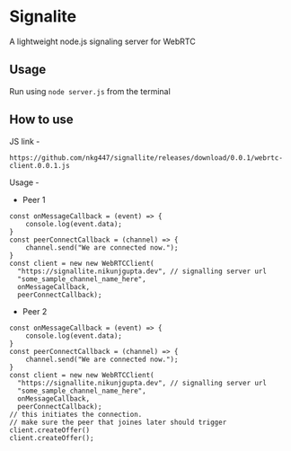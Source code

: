 # Signalite
A lightweight node.js signaling server for WebRTC

## Usage
Run using ```node server.js``` from the terminal

## How to use
JS link - 
```
https://github.com/nkg447/signallite/releases/download/0.0.1/webrtc-client.0.0.1.js
```

Usage - 
* Peer 1 
```
const onMessageCallback = (event) => {
    console.log(event.data);
}
const peerConnectCallback = (channel) => {
    channel.send("We are connected now.");
}
const client = new new WebRTCClient(
  "https://signallite.nikunjgupta.dev", // signalling server url
  "some_sample_channel_name_here",
  onMessageCallback,
  peerConnectCallback);
```

* Peer 2
```
const onMessageCallback = (event) => {
    console.log(event.data);
}
const peerConnectCallback = (channel) => {
    channel.send("We are connected now.");
}
const client = new new WebRTCClient(
  "https://signallite.nikunjgupta.dev", // signalling server url
  "some_sample_channel_name_here",
  onMessageCallback,
  peerConnectCallback);
// this initiates the connection. 
// make sure the peer that joines later should trigger client.createOffer()
client.createOffer();
```